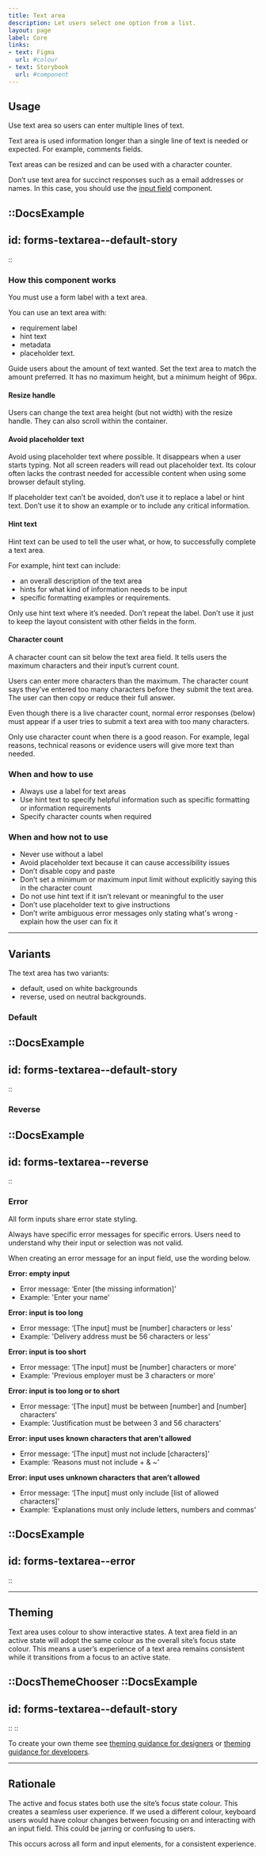 ```yaml
---
title: Text area
description: Let users select one option from a list.
layout: page
label: Core
links:
- text: Figma
  url: #colour
- text: Storybook
  url: #component
---
```


## Usage

Use text area so users can enter multiple lines of text.

Text area is used information longer than a single line of text is needed or expected. For example, comments fields.

Text areas can be resized and can be used with a character counter. 

Don’t use text area for succinct responses such as a email addresses or names. In this case, you should use the [input field](/design-system/components/input-field/) component.

::DocsExample
---
id: forms-textarea--default-story
---
::

### How this component works

You must use a form label with a text area.

You can use an text area with:

- requirement label
- hint text
- metadata
- placeholder text.

Guide users about the amount of text wanted. Set the text area to match the amount preferred. It has no maximum height, but a minimum height of 96px.

#### Resize handle

Users can change the text area height (but not width) with the resize handle. They can also scroll within the container.

#### Avoid placeholder text

Avoid using placeholder text where possible. It disappears when a user starts typing. Not all screen readers will read out placeholder text. Its colour often lacks the contrast needed for accessible content when using some browser default styling.

If placeholder text can’t be avoided, don’t use it to replace a label or hint text. Don’t use it to show an example or to include any critical information.

#### Hint text 

Hint text can be used to tell the user what, or how, to successfully complete a text area.

For example, hint text can include:

- an overall description of the text area
- hints for what kind of information needs to be input
- specific formatting examples or requirements.

Only use hint text where it’s needed. Don’t repeat the label. Don’t use it just to keep the layout consistent with other fields in the form.

#### Character count

A character count can sit below the text area field. It tells users the maximum characters and their input’s current count.

Users can enter more characters than the maximum. The character count says they’ve entered too many characters before they submit the text area. The user can then copy or reduce their full answer.

Even though there is a live character count, normal error responses (below) must appear if a user tries to submit a text area with too many characters.

Only use character count when there is a good reason. For example, legal reasons, technical reasons or evidence users will give more text than needed.

### When and how to use

- Always use a label for text areas
- Use hint text to specify helpful information such as specific formatting or information requirements
- Specify character counts when required

### When and how not to use

- Never use without a label
- Avoid placeholder text because it can cause accessibility issues
- Don’t disable copy and paste
- Don’t set a minimum or maximum input limit without explicitly saying this in the character count
- Do not use hint text if it isn’t relevant or meaningful to the user
- Don’t use placeholder text to give instructions
- Don’t write ambiguous error messages only stating what's wrong - explain how the user can fix it

---

## Variants

The text area has two variants:

- default, used on white backgrounds
- reverse, used on neutral backgrounds.

### Default

::DocsExample
---
id: forms-textarea--default-story
---
::

### Reverse

::DocsExample
---
id: forms-textarea--reverse
---
::

### Error

All form inputs share error state styling.

Always have specific error messages for specific errors. Users need to understand why their input or selection was not valid.

When creating an error message for an input field, use the wording below.

**Error: empty input**

- Error message: ‘Enter \[the missing information\]'
- Example: 'Enter your name'

**Error: input is too long**

- Error message: ‘\[The input\] must be \[number\] characters or less'
- Example: 'Delivery address must be 56 characters or less'

**Error: input is too short**

- Error message: ‘\[The input\] must be \[number\] characters or more'
- Example: 'Previous employer must be 3 characters or more'

**Error: input is too long or to short**

- Error message: ‘\[The input\] must be between \[number\] and \[number\] characters'
- Example: 'Justification must be between 3 and 56 characters'

**Error: input uses known characters that aren’t allowed**

- Error message: ‘\[The input\] must not include \[characters\]'
- Example: ‘Reasons must not include + & ~'

**Error: input uses unknown characters that aren’t allowed**

- Error message: ‘\[The input\] must only include \[list of allowed characters\]'
- Example: ‘Explanations must only include letters, numbers and commas'

::DocsExample
---
id: forms-textarea--error
---
::

---

## Theming

Text area uses colour to show interactive states. A text area field in an active state will adopt the same colour as the overall site’s focus state colour. This means a user’s experience of a text area remains consistent while it transitions from a focus to an active state.

::DocsThemeChooser
  ::DocsExample
  ---
  id: forms-textarea--default-story
  ---
  ::
::

To create your own theme see [theming guidance for designers]() or [theming guidance for developers]().

---

## Rationale

The active and focus states both use the site’s focus state colour. This creates a seamless user experience. If we used a different colour, keyboard users would have colour changes between focusing on and interacting with an input field. This could be jarring or confusing to users.

This occurs across all form and input elements, for a consistent experience. 
